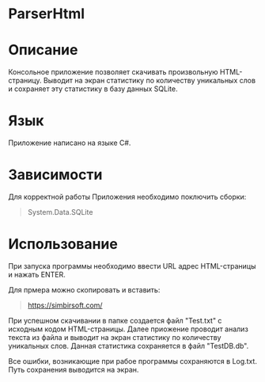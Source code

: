 # ParserHtml
# Описание
Консольное приложение позволяет скачивать произвольную HTML-страницу. Выводит на экран статистику по количеству уникальных слов и сохраняет эту статистику в базу данных SQLite.
# Язык
Приложение написано на языке С#.
# Зависимости
Для корректной работы Приложения необходимо поключить сборки:
> System.Data.SQLite
# Использование
При запуска программы необходимо ввести URL адрес HTML-страницы и нажать ENTER.

Для прмера можно скопировать и вставить: 
> https://simbirsoft.com/

При успешном скачивании в папке создается файл "Test.txt" с исходным кодом HTML-страницы. Далее приожение проводит анализ текста из файла и выводит  на экран статистику по количеству уникальных слов. Данная статистика сохраняется в файл "TestDB.db".

Все ошибки, возникающие при рабое программы сохраняются в Log.txt. Путь сохранения выводится на экран.
